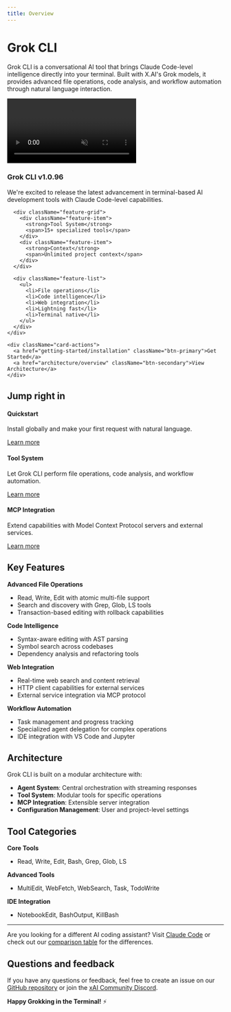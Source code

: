 ```yaml
---
title: Overview
---
```


# Grok CLI

Grok CLI is a conversational AI tool that brings Claude Code-level intelligence directly into your terminal. Built with X.AI's Grok models, it provides advanced file operations, code analysis, and workflow automation through natural language interaction.

<div className="hero-card">
  <div className="hero-card-background">
    <video className="hero-card-video" autoPlay muted loop playsInline preload="auto">
      <source src="/grok-video-93ef685c-b1de-4696-a757-359c20e0ca0f.mp4" type="video/mp4" />
      <source src="/img/grok-hero-video.mp4" type="video/mp4" />
      Your browser does not support the video tag.
    </video>
  </div>
  <div className="hero-card-overlay"></div>
  <div className="hero-card-content">
    <div className="hero-card-text">
      <h3>Grok CLI v1.0.96</h3>
      <p>We're excited to release the latest advancement in terminal-based AI development tools with Claude Code-level capabilities.</p>
      
      <div className="feature-grid">
        <div className="feature-item">
          <strong>Tool System</strong>
          <span>15+ specialized tools</span>
        </div>
        <div className="feature-item">
          <strong>Context</strong>
          <span>Unlimited project context</span>
        </div>
      </div>
      
      <div className="feature-list">
        <ul>
          <li>File operations</li>
          <li>Code intelligence</li>
          <li>Web integration</li>
          <li>Lightning fast</li>
          <li>Terminal native</li>
        </ul>
      </div>
    </div>
    
    <div className="card-actions">
      <a href="getting-started/installation" className="btn-primary">Get Started</a>
      <a href="architecture/overview" className="btn-secondary">View Architecture</a>
    </div>
  </div>
</div>

## Jump right in

<div className="jump-in-grid">
  <div className="jump-card">
    <h4>Quickstart</h4>
    <p>Install globally and make your first request with natural language.</p>
    <a href="getting-started/installation">Learn more</a>
  </div>
  
  <div className="jump-card">
    <h4>Tool System</h4>
    <p>Let Grok CLI perform file operations, code analysis, and workflow automation.</p>
    <a href="architecture/overview">Learn more</a>
  </div>
  
  <div className="jump-card">
    <h4>MCP Integration</h4>
    <p>Extend capabilities with Model Context Protocol servers and external services.</p>
    <a href="architecture/overview">Learn more</a>
  </div>
</div>

## Key Features

**Advanced File Operations**
- Read, Write, Edit with atomic multi-file support
- Search and discovery with Grep, Glob, LS tools
- Transaction-based editing with rollback capabilities

**Code Intelligence**
- Syntax-aware editing with AST parsing
- Symbol search across codebases
- Dependency analysis and refactoring tools

**Web Integration**
- Real-time web search and content retrieval
- HTTP client capabilities for external services
- External service integration via MCP protocol

**Workflow Automation**
- Task management and progress tracking
- Specialized agent delegation for complex operations
- IDE integration with VS Code and Jupyter

## Architecture

Grok CLI is built on a modular architecture with:

- **Agent System**: Central orchestration with streaming responses
- **Tool System**: Modular tools for specific operations
- **MCP Integration**: Extensible server integration
- **Configuration Management**: User and project-level settings

## Tool Categories

**Core Tools**
- Read, Write, Edit, Bash, Grep, Glob, LS

**Advanced Tools**
- MultiEdit, WebFetch, WebSearch, Task, TodoWrite

**IDE Integration**
- NotebookEdit, BashOutput, KillBash

---

Are you looking for a different AI coding assistant? Visit [Claude Code](https://claude.ai/code) or check out our [comparison table](https://github.com/hinetapora/grok-cli-hurry-mode#comparison) for the differences.

## Questions and feedback

If you have any questions or feedback, feel free to create an issue on our [GitHub repository](https://github.com/hinetapora/grok-cli-hurry-mode/issues) or join the [xAI Community Discord](https://discord.com/channels/1315720379607679066/1315822328139223064).

**Happy Grokking in the Terminal!** ⚡